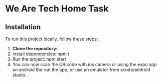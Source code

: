 # We Are Tech Home Task

## Installation

To run this project locally, follow these steps:

1. **Clone the repository:**
2. Install dependencies: npm i
3. Run the project: npm start
4. You can now scan the QR code with ios camera or using the expo app on android the run the app, or use an emulator from xcode/android studio.
